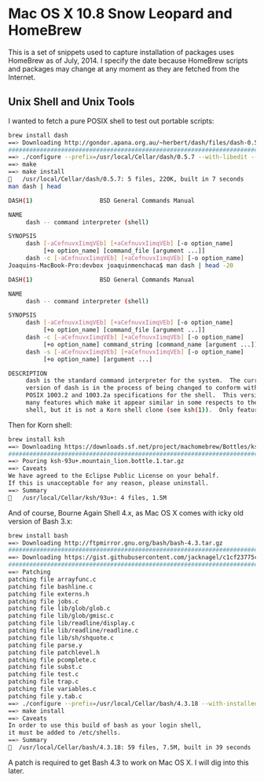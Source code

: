 # Mac OS X 10.8 Snow Leopard and HomeBrew

This is a set of snippets used to capture installation of packages uses HomeBrew as of July, 2014.  I specify the date because HomeBrew scripts and packages may change at any moment as they are fetched from the Internet.

## Unix Shell and Unix Tools

I wanted to fetch a pure POSIX shell to test out portable scripts:

```bash
brew install dash
==> Downloading http://gondor.apana.org.au/~herbert/dash/files/dash-0.5.7.tar.gz
######################################################################## 100.0%
==> ./configure --prefix=/usr/local/Cellar/dash/0.5.7 --with-libedit --enable-fnmatch --enable-glob
==> make
==> make install
🍺   /usr/local/Cellar/dash/0.5.7: 5 files, 220K, built in 7 seconds
man dash | head

DASH(1)                   BSD General Commands Manual                  DASH(1)

NAME
     dash -- command interpreter (shell)

SYNOPSIS
     dash [-aCefnuvxIimqVEb] [+aCefnuvxIimqVEb] [-o option_name]
          [+o option_name] [command_file [argument ...]]
     dash -c [-aCefnuvxIimqVEb] [+aCefnuvxIimqVEb] [-o option_name]
Joaquins-MacBook-Pro:devbox joaquinmenchaca$ man dash | head -20

DASH(1)                   BSD General Commands Manual                  DASH(1)

NAME
     dash -- command interpreter (shell)

SYNOPSIS
     dash [-aCefnuvxIimqVEb] [+aCefnuvxIimqVEb] [-o option_name]
          [+o option_name] [command_file [argument ...]]
     dash -c [-aCefnuvxIimqVEb] [+aCefnuvxIimqVEb] [-o option_name]
          [+o option_name] command_string [command_name [argument ...]]
     dash -s [-aCefnuvxIimqVEb] [+aCefnuvxIimqVEb] [-o option_name]
          [+o option_name] [argument ...]

DESCRIPTION
     dash is the standard command interpreter for the system.  The current
     version of dash is in the process of being changed to conform with the
     POSIX 1003.2 and 1003.2a specifications for the shell.  This version has
     many features which make it appear similar in some respects to the Korn
     shell, but it is not a Korn shell clone (see ksh(1)).  Only features des-

```

Then for Korn shell:

```bash
brew install ksh
==> Downloading https://downloads.sf.net/project/machomebrew/Bottles/ksh-93u+.mountain_lion.bottle.1.tar.gz
######################################################################## 100.0%
==> Pouring ksh-93u+.mountain_lion.bottle.1.tar.gz
==> Caveats
We have agreed to the Eclipse Public License on your behalf.
If this is unacceptable for any reason, please uninstall.
==> Summary
🍺   /usr/local/Cellar/ksh/93u+: 4 files, 1.5M
```

And of course, Bourne Again Shell 4.x, as Mac OS X comes with icky old version of Bash 3.x:


```bash
brew install bash
==> Downloading http://ftpmirror.gnu.org/bash/bash-4.3.tar.gz
######################################################################## 100.0%
==> Downloading https://gist.githubusercontent.com/jacknagel/c1cf23775c774e2b4b6d/raw/abd9bd4289bb443684ba26d5a2d3fb9449bbfa90/bash-4.3.18.diff
######################################################################## 100.0%
==> Patching
patching file arrayfunc.c
patching file bashline.c
patching file externs.h
patching file jobs.c
patching file lib/glob/glob.c
patching file lib/glob/gmisc.c
patching file lib/readline/display.c
patching file lib/readline/readline.c
patching file lib/sh/shquote.c
patching file parse.y
patching file patchlevel.h
patching file pcomplete.c
patching file subst.c
patching file test.c
patching file trap.c
patching file variables.c
patching file y.tab.c
==> ./configure --prefix=/usr/local/Cellar/bash/4.3.18 --with-installed-readline
==> make install
==> Caveats
In order to use this build of bash as your login shell,
it must be added to /etc/shells.
==> Summary
🍺  /usr/local/Cellar/bash/4.3.18: 59 files, 7.5M, built in 39 seconds
```

A patch is required to get Bash 4.3 to work on Mac OS X.  I will dig into this later.
